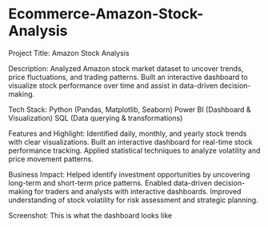 # Ecommerce-Amazon-Stock-Analysis
Project Title: Amazon Stock Analysis

Description:
Analyzed Amazon stock market dataset to uncover trends, price fluctuations, and trading patterns. Built an interactive dashboard to visualize stock performance over time and assist in data-driven decision-making.

Tech Stack:
Python (Pandas, Matplotlib, Seaborn)
Power BI (Dashboard & Visualization)
SQL (Data querying & transformations)

Features and Highlight:
Identified daily, monthly, and yearly stock trends with clear visualizations.
Built an interactive dashboard for real-time stock performance tracking.
Applied statistical techniques to analyze volatility and price movement patterns.

Business Impact:
Helped identify investment opportunities by uncovering long-term and short-term price patterns.
Enabled data-driven decision-making for traders and analysts with interactive dashboards.
Improved understanding of stock volatility for risk assessment and strategic planning.

Screenshot:
This is what the dashboard looks like
